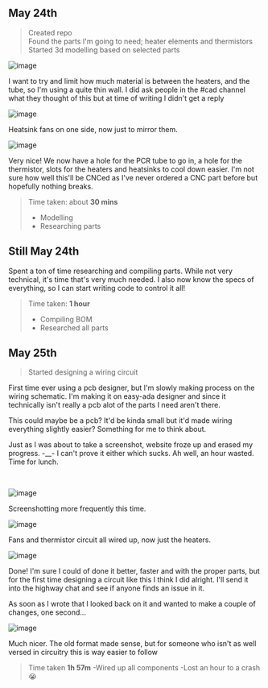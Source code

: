 ## May 24th

> Created repo  
> Found the parts I'm going to need; heater elements and thermistors  
> Started 3d modelling based on selected parts

![image](https://github.com/user-attachments/assets/de11b594-d925-4bd1-9255-a8776a0591ef)

<p>I want to try and limit how much material is between the heaters, and the tube, so I'm using a quite thin wall. I did ask people in the #cad channel what they thought of this but at time of writing I didn't get a reply</p>

![image](https://github.com/user-attachments/assets/5650ea54-2c5b-4ad7-a798-8dba2974d1ba)

<p>Heatsink fans on one side, now just to mirror them.</p>

![image](https://github.com/user-attachments/assets/40fbdced-8c0c-4988-9b4c-23ba652d32f9)

<p>Very nice! We now have a hole for the PCR tube to go in, a hole for the thermistor, slots for the heaters and heatsinks to cool down easier. I'm not sure how well this'll be CNCed as I've never ordered a CNC part before but hopefully nothing breaks.</p>

> Time taken: about **30 mins**  
> - Modelling  
> - Researching parts

## Still May 24th

<p> Spent a ton of time researching and compiling parts. While not very technical, it's time that's very much needed. I also now know the specs of everything, so I can start writing code to control it all!</p>

> Time taken: **1 hour**
> - Compiling BOM
> - Researched all parts

## May 25th

>Started designing a wiring circuit

<p>First time ever using a pcb designer, but I'm slowly making process on the wiring schematic. I'm making it on easy-ada designer and since it technically isn't really a pcb alot of the parts I need aren't there.</p>
<p>This could maybe be a pcb? It'd be kinda small but it'd made wiring everything slightly easier? Something for me to think about.</p>
<p>Just as I was about to take a screenshot, website froze up and erased my progress. -__- I can't prove it either which sucks. Ah well, an hour wasted. Time for lunch.</p>

<br>

![image](https://github.com/user-attachments/assets/b33ebf33-7667-4e2e-b76a-817bc692a982)

<p>Screenshotting more frequently this time.</p>

![image](https://github.com/user-attachments/assets/d2600720-afca-4a2b-a599-02bedaee6edc)

<p>Fans and thermistor circuit all wired up, now just the heaters.</p>

![image](https://github.com/user-attachments/assets/43ed2df9-5c4e-4e4d-84af-f810dcfb3b5d)

<p>Done! I'm sure I could of done it better, faster and with the proper parts, but for the first time designing a circuit like this I think I did alright. I'll send it into the highway chat and see if anyone finds an issue in it.</p>
<p>As soon as I wrote that I looked back on it and wanted to make a couple of changes, one second...</p>

![image](https://github.com/user-attachments/assets/fd2d1dfa-7e6c-4d29-92c5-ef26e763ff6b)

<p>Much nicer. The old format made sense, but for someone who isn't as well versed in circuitry this is way easier to follow</p>

>Time taken **1h 57m**
> -Wired up all components
> -Lost an hour to a crash :sob:



